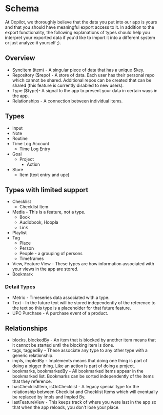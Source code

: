 # Schema

At Copilot, we thoroughly believe that the data you put into our app is yours and that you should have meaningful export access to it. In addition to the export functionality, the following explanations of types should help you interpret your exported data if you'd like to import it into a different system or just analyze it yourself ;).

## Overview

- SyncItem (item) - A singular piece of data that has a unique $key.
- Repository ($repo) - A store of data. Each user has their personal repo which cannot be shared. Additional repos can be created that can be shared (this feature is currently disabled to new users).
- Type ($type)- A signal to the app to present your data in certain ways in the app.
- Relationships - A connection between individual items.

## Types

- Input
- Note
- Routine
- Time Log Account
  - Time Log Entry
- Goal
  - Project
    - Action
- Store
  - Item (text entry and upc)

## Types with limited support

- Checklist
  - Checklist Item
- Media - This is a feature, not a type.
  - Book
  - Audiobook, Hoopla
  - Link
- Playlist
- Tag
  - Place
  - Person
  - People - a grouping of persons
  - Timeframes
- View, Feature View - These types are how information associated with your views in the app are stored.
- Bookmark

### Detail Types

- Metric - Timeseries data associated with a type.
- Text - In the future text will be stored independently of the reference to the text so this type is a placeholder for that future feature.
- UPC Purchase - A purchase event of a product.

## Relationships

- blocks, blockedBy - An item that is blocked by another item means that it cannot be started until the blocking item is done.
- tags, taggedBy - These associate any type to any other type with a generic relationship.
- impls, impledBy - Implements means that doing one thing is part of doing a bigger thing. Like an action is part of doing a project.
- bookmarks, bookmarkedBy - All bookmarked items appear in the bookmarked list. Bookmarks can be sorted independently of the items that they reference.
- hasChecklistItem, isOnChecklist - A legacy special type for the relationship between Checklist and Checklist Items which will eventually be replaced by Impls and Impled By.
- lastFeatureView - This keeps track of where you were last in the app so that when the app reloads, you don't lose your place.
